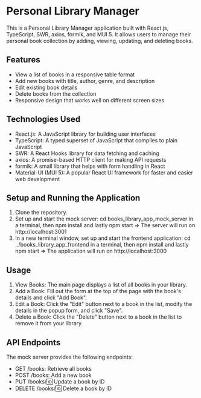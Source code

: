 # Personal Library Manager

This is a Personal Library Manager application built with React.js, TypeScript, SWR, axios, formik, and MUI 5. It allows users to manage their personal book collection by adding, viewing, updating, and deleting books.

## Features

- View a list of books in a responsive table format
- Add new books with title, author, genre, and description
- Edit existing book details
- Delete books from the collection
- Responsive design that works well on different screen sizes

## Technologies Used

- React.js: A JavaScript library for building user interfaces
- TypeScript: A typed superset of JavaScript that compiles to plain JavaScript
- SWR: A React Hooks library for data fetching and caching
- axios: A promise-based HTTP client for making API requests
- formik: A small library that helps with form handling in React
- Material-UI (MUI 5): A popular React UI framework for faster and easier web development

## Setup and Running the Application

1. Clone the repository.
2. Set up and start the mock server:
 cd books_library_app_mock_server in a terminal, then npm install and lastly  npm start  => The server will run on http://localhost:3001
4. In a new terminal window, set up and start the frontend application: cd ../books_library_app_frontend in a terminal, then  npm install and lastly  npm start => The application will run on http://localhost:3000

## Usage

1. View Books: The main page displays a list of all books in your library.
2. Add a Book: Fill out the form at the top of the page with the book's details and click "Add Book".
3. Edit a Book: Click the "Edit" button next to a book in the list, modify the details in the popup form, and click "Save".
4. Delete a Book: Click the "Delete" button next to a book in the list to remove it from your library.

## API Endpoints

The mock server provides the following endpoints:

- GET /books: Retrieve all books
- POST /books: Add a new book
- PUT /books/:id: Update a book by ID
- DELETE /books/:id: Delete a book by ID
